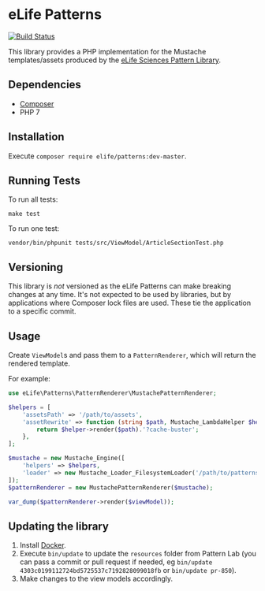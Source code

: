 eLife Patterns
==============

[![Build Status](http://ci--alfred.elifesciences.org/buildStatus/icon?job=library-patterns-php)](http://ci--alfred.elifesciences.org/job/library-patterns-php/)

This library provides a PHP implementation for the Mustache templates/assets produced by the [eLife Sciences Pattern Library](https://github.com/elifesciences/pattern-library).

Dependencies
------------

* [Composer](https://getcomposer.org/)
* PHP 7

Installation
------------

Execute `composer require elife/patterns:dev-master`.

Running Tests
-------------

To run all tests:
```
make test
```

To run one test:
```
vendor/bin/phpunit tests/src/ViewModel/ArticleSectionTest.php
```

Versioning
----------

This library is _not_ versioned as the eLife Patterns can make breaking changes at any time. It's not expected to be used by libraries, but by applications where Composer lock files are used. These tie the application to a specific commit.

Usage
-----

Create `ViewModel`s and pass them to a `PatternRenderer`, which will return the rendered template.

For example:

```php
use eLife\Patterns\PatternRenderer\MustachePatternRenderer;

$helpers = [
    'assetsPath' => '/path/to/assets',
    'assetRewrite' => function (string $path, Mustache_LambdaHelper $helper) : string {
        return $helper->render($path).'?cache-buster';
    },
];

$mustache = new Mustache_Engine([
    'helpers' => $helpers,
    'loader' => new Mustache_Loader_FilesystemLoader('/path/to/patterns-php'),
]);
$patternRenderer = new MustachePatternRenderer($mustache);

var_dump($patternRenderer->render($viewModel));
```

Updating the library
--------------------

1. Install [Docker](https://www.docker.com/).
2. Execute `bin/update` to update the `resources` folder from Pattern Lab (you can pass a commit or pull request if needed, eg `bin/update 4303c0199112724bd5725537c7192828099018fb` or `bin/update pr-850`).
3. Make changes to the view models accordingly.
